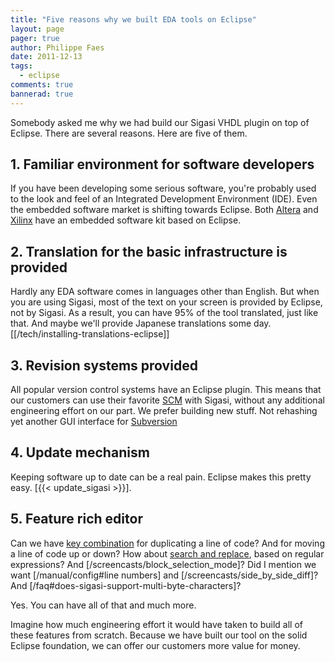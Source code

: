 ```yaml
---
title: "Five reasons why we built EDA tools on Eclipse"
layout: page 
pager: true
author: Philippe Faes
date: 2011-12-13
tags: 
  - eclipse
comments: true
bannerad: true
---
```


Somebody asked me why we had build our Sigasi VHDL plugin on top of Eclipse. There are several reasons. Here are five of them.

## 1. Familiar environment for software developers

If you have been developing some serious software, you're probably used to the look and feel of an Integrated Development Environment (IDE). Even the embedded software market is shifting towards Eclipse. Both [Altera](http://www.altera.com/devices/processor/nios2/tools/ni2-development_tools.html) and [Xilinx](http://www.xilinx.com/tools/platform.htm) have an embedded software kit based on Eclipse.

## 2. Translation for the basic infrastructure is provided

Hardly any EDA software comes in languages other than English. But when you are using Sigasi, most of the text on your screen is provided by Eclipse, not by Sigasi. As a result, you can have 95% of the tool translated, just like that. And maybe we'll provide Japanese translations some day. \[[/tech/installing-translations-eclipse]\]

## 3. Revision systems provided

All popular version control systems have an Eclipse plugin. This means that our customers can use their favorite [SCM](http://en.wikipedia.org/wiki/Source_Code_Management) with Sigasi, without any additional engineering effort on our part. We prefer building new stuff. Not rehashing yet another GUI interface for [Subversion](http://subversion.tigris.org)

## 4. Update mechanism

Keeping software up to date can be a real pain. Eclipse makes this pretty easy. \[{{< update_sigasi >}}\]. 

## 5. Feature rich editor

Can we have [key combination](/manual/keyshortcuts.html) for duplicating a line of code? And for moving a line of code up or down? How about [search and replace](https://help.eclipse.org/photon/topic/org.eclipse.jdt.doc.user/reference/views/shared/ref-findreplace.htm?cp=1_4_7_1_0_2), based on regular expressions? And [/screencasts/block_selection_mode]? Did I mention we want [/manual/config#line numbers] and [/screencasts/side_by_side_diff]? And [/faq#does-sigasi-support-multi-byte-characters]?

Yes. You can have all of that and much more. 

Imagine how much engineering effort it would have taken to build all of these features from scratch. Because we have built our tool on the solid Eclipse foundation, we can offer our customers more value for money. 
